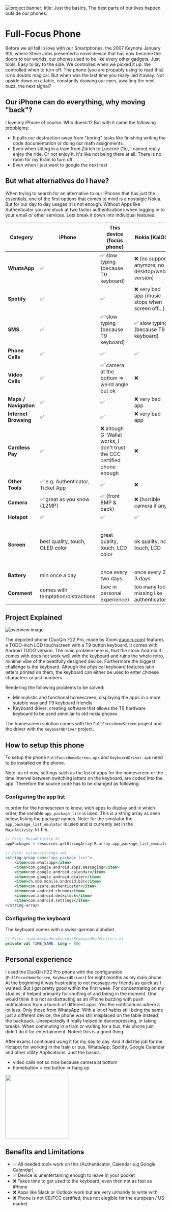 ![project banner; title: Just the basics, The best parts of our lives happen outside our phones.](images/project_banner.png)

# Full-Focus Phone

Before we all fell in love with our Smartphones, the 2007 Keynote January 9th, where Steve Jobs presented a novel device that has now become the doors to our worlds, our phones used to be like every other gadgets. Just tools. Easy to lay to the side. We controlled when we picked it up. We controlled when to turn off. The phone (you are propably using to read this) is no doubts magical. But when was the last time you really laid it away. Not upside down on a table, constantly drawing our eyes, awaiting the next buzz, the next signal?

## Our iPhone can do everything, why moving "back"?

I love my iPhone of course. Who doesn't? But with it came the following propblems:

- It pulls our destraction away from "boring" tasks like finishing writing the code documentation or doing our math assignments.
- Even when sitting in a train from Zürich to Lucerne (1h), I cannot really enjoy the ride. Or not enjoy it. It's like not being there at all. There is no room for my Brain to turn off.
- Even when I just want to google the next rest

## But what alternatives do I have?

When trying to search for an alternative to our iPhones that has just the essentials, one of the first options that comes to mind is a nostalgic Nokia. But for our day to day usages it is not enough. Without Apps like Authenticator you are stuck at two factor authentications when logging in to your email or other services. Lets break it down into individual features:

| **Category**          | **iPhone**                         | **This device (focus phone)**                                           | **Nokia (KaiOS)**                                | **Light Phone III**                        |
| --------------------- | ---------------------------------- | ----------------------------------------------------------------------- | ------------------------------------------------ | ------------------------------------------ |
| **WhatsApp**          | ✅                                 | ✅ slow typing (because T9 keyboard)                                    | ❌ (no support anymore, no desktop/web version)  | ❌                                         |
| **Spotify**           | ✅                                 | ✅                                                                      | ❌ very bad app (music stops when screen off...) | ❌                                         |
| **SMS**               | ✅                                 | ✅ slow typing (because T9 keyboard)                                    | ✅ slow typing (because T9 keyboard)             | ✅                                         |
| **Phone Calls**       | ✅                                 | ✅                                                                      | ✅                                               | ✅                                         |
| **Video Calls**       | ✅                                 | ✅ camera at the bottom => weird angle but ok                           | ❌                                               | ❌                                         |
| **Maps / Navigation** | ✅                                 | ✅                                                                      | ❌ very bad app                                  | ✅                                         |
| **Internet Browsing** | ✅                                 | ✅                                                                      | ❌ very bad app                                  | ❌                                         |
| **Cardless Pay**      | ✅                                 | ❌ altough G-Wallet works, I don't trust the CCC certified phone enough | ❌                                               | ❌                                         |
| **Other Tools**       | ✅ e.g. Authenticator, Ticket App  | ✅                                                                      | ❌                                               | ❌                                         |
| **Camera**            | ✅ great as you know (12MP)        | ✅ (front 8MP & back)                                                   | ❌ (horrible camera if any)                      | ✅ (front only)                            |
| **Hotspot**           | ✅                                 | ✅                                                                      | ✅                                               | ✅                                         |
| **Screen**            | best quality, touch, OLED color    | great quality, touch, LCD color                                         | ok quality, no touch, LCD                        | good quality, touch, e-ink (black & white) |
| **Battery**           | min once a day                     | once every two days                                                     | once every 2-3 days                              | once a week                                |
| **Comment**           | comes with temptation/distractions | (see in personal experience)                                            | too many tools missing like authenticator...     | -                                          |

## Project Explained

![overview image](images/overview.png)

The depicted phone (DuoQin F22 Pro, made by Xiomi [duoqin.com](https://www.duoqin.com/)) features a TODO-inch LCD touchscreen with a T9 button keyboard. It comes with Android TODO version. The main problem here is, that the stock Android it comes with does not work well with the keyboard and ruins the whole retro, minimal vibe of the beatifully designed device. Furthermore the biggest challenge is the keyboard. Altough the physical keyboard features latin letters printed on them, the keyboard can either be used to enter chinese characters or just numbers. 

Rendering the following problems to be solved:
- Minimalistic and functional homescreen, displaying the apps in a more sutable way and T9 keyboard friendly
- Keyboard driver; creating software that allows the T9 hardware keyboard to be used simmilar to old nokia phones

The homescreen solution comes with the `FullFocusHomeScreen` project and the driver with the `KeyboardDriver` project.

## How to setup this phone

To setup the phone `FullFocusHomeScreen.apk` and `KeyboardDriver.apk` need to be installed on the phone.

Note: as of now, settings such as the list of apps for the homescreen or the time interval between switching letters on the keyboard, are coded into the app. Therefore the source code has to be changed as following:

### Configuring the app list

In order for the homescreen to know, wich apps to display and in which order, the variable `app_package_list` is used. This is a string array as seen below, listing the package names.
Note: for the simulator the `app_package_list_emulator` is used and is currently set in the `MainActivity.kt` file.

```kotlin
// File: MainActivity.kt
appPackages = resources.getStringArray(R.array.app_package_list_emulator).toList()
```

```jsx
// File: values/strings.xml
<string-array name="app_package_list">
    <item>com.whatsapp</item>
    <item>com.google.android.apps.messaging</item>
    <item>com.google.android.calendar</item>
    <item>com.google.android.dialer</item>
    <item>ch.sbb.mobile.android.b2c</item>
    <item>com.azure.authenticator</item>
    <item>com.android.chrome</item>
    <item>com.android.deskclock</item>
    <item>com.android.settings</item>
</string-array>
```

### Configuring the keyboard

The keyboard comes with a swiss-german alphabet. 

```kotlin
// File: inputmethodkeyboards/KeyboardModeLetters.kt
private val TIME_SAME: Long = 800
```


## Personal experience

I used the DuoQin F22 Pro phone with the configuration (`FullFocusHomeScreen`, `KeyboardDriver`) for eight months as my main phone. At the beginning it was frustrating to not message my friends as quick as I wanted. But I got pretty good within the first week. For concentrating on my studies, it helped primarily for shutting of and being in the moment. One would think it is not as distracting as an iPhone buzzing with push notifications from a bunch of different apps. Yes the notifications where a lot less. Only those from WhatsApp. With a lot of habits still being the same just a different device, the phone was still misplaced on the table instead the backpack. Unexpectedly it really helped in decompressing, in taking breaks. When commuting in a train or waiting for a bus, this phone just didn't do it for entertainment. Noted; this is a good thing. 

After exams I continued using it for my day to day. And it did the job for me: Hotspot for working in the train or bus, WhatsApp, Spotify, Google Calendar and other utility Applications. Just the basics.

+ video calls not so nice because camera at bottom
+ homebutton = red button => hang up

<a href="https://www.youtube.com/shorts/Qr2kkgi_Zmg">
<img src="images/typing_thumbnail.png" width="200px">
</a>

## Benefits and Limitations

- ✅ All needed tools work on this (Authenticator, Calendar e.g Google Calendar)
- ✅ Device is unentertaining enough to leave in your pocket
- ❌ Takes time to get used to the keyboard, even then not as fast as iPhone
- ❌ Apps like Slack or Outlook work but are very unhandy to write with
- ❌ Phone is not CE/FCC certified, thus not elegible for the european / US market
